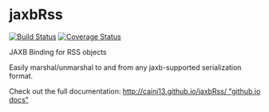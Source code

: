 # jaxbRss

[![Build Status](https://travis-ci.org/cainj13/jaxbRss.svg?branch=master)](https://travis-ci.org/cainj13/jaxbRss)
[![Coverage Status](https://coveralls.io/repos/cainj13/jaxbRss/badge.svg?branch=master&service=github)](https://coveralls.io/github/cainj13/jaxbRss?branch=master)

JAXB Binding for RSS objects

Easily marshal/unmarshal to and from any jaxb-supported serialization format.

Check out the full documentation: [http://cainj13.github.io/jaxbRss/ "github.io docs"](http://cainj13.github.io/jaxbRss/)
